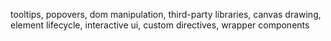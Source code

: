 tooltips, popovers, dom manipulation, third-party libraries, canvas drawing, element lifecycle, interactive ui, custom directives, wrapper components